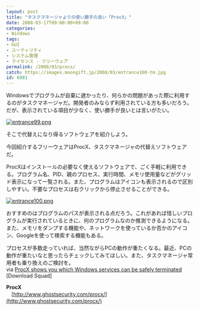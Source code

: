 ```yaml
---
layout: post
title: "タスクマネージャよりの使い勝手の良い「ProcX」"
date: 2008-03-17T09:00:00+09:00
categories:
- Windows
tags: 
- GUI
- ユーティリティ
- システム管理
- ライセンス - フリーウェア
permalink: /2008/03/procx/
catch: https://images.moongift.jp/2008/03/entrance100-tm.jpg
id: 6981
---
```

Windowsでプログラムが自棄に遅かったり、何らかの問題があった際に利用するのがタスクマネージャだ。開発者のみならず利用されている方も多いだろう。だが、表示されている項目が少なく、使い勝手が良いとは言いがたい。   
  
[![entrance99.png](https://images.moongift.jp/2008/03/entrance99-tm.jpg)](https://images.moongift.jp/2008/03/entrance99.jpg)  
  
そこで代替えになり得るソフトウェアを紹介しよう。   
  
今回紹介するフリーウェアはProcX、タスクマネージャの代替えソフトウェアだ。   
  
<!--more-->  
  
ProcXはインストールの必要なく使えるソフトウェアで、ごく手軽に利用できる。プログラム名、PID、親のプロセス、実行時間、メモリ使用量などがグリッド表示になって一覧される。また、プログラムはアイコンも表示されるので区別しやすい。不要なプロセスは右クリックから停止させることができる。   
  
[![entrance100.png](https://images.moongift.jp/2008/03/entrance100-tm.jpg)](https://images.moongift.jp/2008/03/entrance100.jpg)  
  
おすすめのはプログラムのパスが表示される点だろう。これがあれば怪しいプログラムが実行されているときに、何のプログラムなのか推測できるようになる。また、メモリをダンプする機能や、ネットワークを使っているか否かのアイコン、Googleを使って検索する機能もある。   
  
プロセスが多数走っていれば、当然ながらPCの動作が重たくなる。最近、PCの動作が重たいなと思ったらチェックしてみてほしい。また、タスクマネージャ常用者も乗り換えのご検討を。   
via [ProcX shows you which Windows services can be safely terminated](http://www.downloadsquad.com/2008/03/13/procx-shows-you-which-windows-services-can-be-safely-terminated/) [Download Squad]   
  
**ProcX**   
　[http://www.ghostsecurity.com/procx/](http://www.ghostsecurity.com/procx/)

